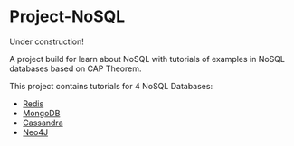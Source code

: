 Project-NoSQL
=============

Under construction!

A project build for learn about NoSQL with tutorials of examples in NoSQL databases based on CAP Theorem.

This project contains tutorials for 4 NoSQL Databases:
  - [Redis](http://redis.io/)
  - [MongoDB](https://www.mongodb.com)
  - [Cassandra](http://cassandra.apache.org/)
  - [Neo4J](https://neo4j.com/)
